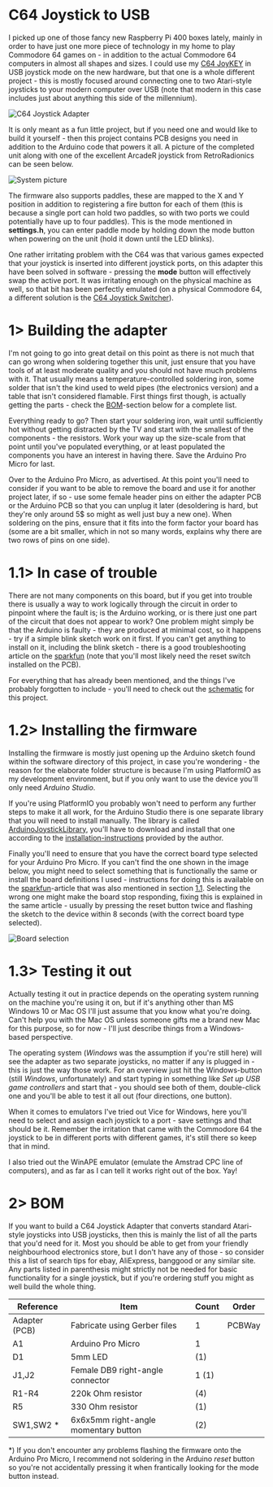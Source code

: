 # C64 Joystick to USB
I picked up one of those fancy new Raspberry Pi 400 boxes lately, mainly in order to have just one more piece of technology in my home to play Commodore 64 games on - in addition to the actual Commodore 64 computers in almost all shapes and sizes. I could use my [C64 JoyKEY](https://github.com/tebl/C64-JoyKEY) in USB joystick mode on the new hardware, but that one is a whole different project - this is mostly focused around connecting one to two Atari-style joysticks to your modern computer over USB (note that modern in this case includes just about anything this side of the millennium).

![C64 Joystick Adapter](https://github.com/tebl/C64-Joystick-Adapter/raw/main/gallery/adapter.jpg)

It is only meant as a fun little project, but if you need one and would like to build it yourself - then this project contains PCB designs you need in addition to the Arduino code that powers it all. A picture of the completed unit along with one of the excellent ArcadeR joystick from RetroRadionics can be seen below.

![System picture](https://github.com/tebl/C64-Joystick-Adapter/raw/main/gallery/system.jpg)

The firmware also supports paddles, these are mapped to the X and Y position in addition to registering a fire button for each of them (this is because a single port can hold two paddles, so with two ports we could potentially have up to four paddles). This is the mode mentioned in **settings.h**, you can enter paddle mode by holding down the mode button when powering on the unit (hold it down until the LED blinks).

One rather irritating problem with the C64 was that various games expected that your joystick is inserted into different joystick ports, on this adapter this have been solved in software - pressing the **mode** button will effectively swap the active port. It was irritating enough on the physical machine as well, so that bit has been perfectly emulated (on a physical Commodore 64, a different solution is the [C64 Joystick Switcher](https://github.com/tebl/C64-Joystick-Switcher)).

# 1> Building the adapter
I'm not going to go into great detail on this point as there is not much that can go wrong when soldering together this unit, just ensure that you have tools of at least moderate quality and you should not have much problems with it. That usually means a temperature-controlled soldering iron, some solder that isn't the kind used to weld pipes (the electronics version) and a table that isn't considered flamable. First things first though, is actually getting the parts - check the [BOM](#2-bom)-section below for a complete list. 

Everything ready to go? Then start your soldering iron, wait until sufficiently hot without getting distracted by the TV and start with the smallest of the components - the resistors. Work your way up the size-scale from that point until you've populated everything, or at least populated the components you have an interest in having there. Save the Arduino Pro Micro for last.

Over to the Arduino Pro Micro, as advertised. At this point you'll need to consider if you want to be able to remove the board and use it for another project later, if so - use some female header pins on either the adapter PCB or the Arduino PCB so that you can unplug it later (desoldering is hard, but they're only around 5$ so might as well just buy a new one). When soldering on the pins, ensure that it fits into the form factor your board has (some are a bit smaller, which in not so many words, explains why there are two rows of pins on one side).

# 1.1> In case of trouble
There are not many components on this board, but if you get into trouble there is usually a way to work logically through the circuit in order to pinpoint where the fault is; is the Arduino working, or is there just one part of the circuit that does not appear to work? One problem might simply be that the Arduino is faulty -  they are produced at minimal cost, so it happens - try if a simple blink sketch work on it first. If you can't get anything to install on it, including the blink sketch - there is a good troubleshooting article on the [sparkfun](https://learn.sparkfun.com/tutorials/pro-micro--fio-v3-hookup-guide/all) (note that you'll most likely need the reset switch installed on the PCB).

For everything that has already been mentioned, and the things I've probably forgotten to include - you'll need to check out the [schematic](https://github.com/tebl/C64-Joystick-Adapter/tree/main/documentation/schematic) for this project.

# 1.2> Installing the firmware
Installing the firmware is mostly just opening up the Arduino sketch found within the software directory of this project, in case you're wondering - the reason for the elaborate folder structure is because I'm using PlatformIO as my development environment, but if you only want to use the device you'll only need *Arduino Studio*.

If you're using PlatformIO you probably won't need to perform any further steps to make it all work, for the Arduino Studio there is one separate library that you will need to install manually. The library is called [ArduinoJoystickLibrary](https://github.com/MHeironimus/ArduinoJoystickLibrary), you'll have to download and install that one according to the  [installation-instructions](https://github.com/MHeironimus/ArduinoJoystickLibrary#installation-instructions) provided by the author.

Finally you'll need to ensure that you have the correct board type selected for your Arduino Pro Micro. If you can't find the one shown in the image below, you might need to select something that is functionally the same or install the board definitions I used - instructions for doing this is available on the [sparkfun](https://learn.sparkfun.com/tutorials/pro-micro--fio-v3-hookup-guide/all)-article that was also mentioned in section [1.1](#11-in-case-of-trouble). Selecting the wrong one might make the board stop responding, fixing this is explained in the same article - usually by pressing the reset button twice and flashing the sketch to the device within 8 seconds (with the correct board type selected).

![Board selection](https://github.com/tebl/C64-Joystick-Adapter/raw/main/software/arduino/JoyConverter/arduino_settings.png)

# 1.3> Testing it out
Actually testing it out in practice depends on the operating system running on the machine you're using it on, but if it's anything other than MS Windows 10 or Mac OS I'll just assume that you know what you're doing. Can't help you with the Mac OS unless someone gifts me a brand new Mac for this purpose, so for now - I'll just describe things from a Windows-based perspective.

The operating system (*Windows* was the assumption if you're still here) will see the adapter as two separate joysticks, no matter if any is plugged in - this is just the way those work. For an overview just hit the Windows-button (still *Windows*, unfortunately) and start typing in something like *Set up USB game controllers* and start that - you should see both of them, double-click one and you'll be able to test it all out (four directions, one button).

When it comes to emulators I've tried out Vice for Windows, here you'll need to select and assign each joystick to a port - save settings and that should be it. Remember the irritation that came with the Commodore 64 the joystick to be in different ports with different games, it's still there so keep that in mind.

I also tried out the WinAPE emulator (emulate the Amstrad CPC line of computers), and as far as I can tell it works right out of the box. Yay!

# 2> BOM
If you want to build a C64 Joystick Adapter that converts standard Atari-style joysticks into USB joysticks, then this is mainly the list of all the parts that you'd need for it. Most you should be able to get from your friendly neighbourhood electronics store, but I don't have any of those - so consider this a list of search tips for ebay, AliExpress, banggood or any similar site. Any parts listed in parenthesis might strictly not be needed for basic functionality for a single joystick, but if you're ordering stuff you might as well build the whole thing.

| Reference            | Item                                              | Count | Order  |
| -------------------- | ------------------------------------------------- | ----- | ------ |
| Adapter (PCB)        | Fabricate using Gerber files                      |     1 | PCBWay |
| A1                   | Arduino Pro Micro                                 |     1 |        |
| D1                   | 5mm LED                                           |    (1)|        |
| J1,J2                | Female DB9 right-angle connector                  |  1 (1)|        |
| R1-R4                | 220k Ohm resistor                                 |    (4)|        |
| R5                   | 330 Ohm resistor                                  |    (1)|        |
| SW1,SW2 *            | 6x6x5mm right-angle momentary button              |    (2)|        |

*) If you don't encounter any problems flashing the firmware onto the Arduino Pro Micro, I recommend not soldering in the Arduino *reset* button so you're not accidentally pressing it when frantically looking for the mode button instead.
